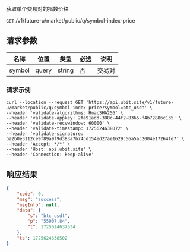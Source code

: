 获取单个交易对的指数价格

`GET` /v1/future-u/market/public/q/symbol-index-price

## 请求参数

| 名称   | 位置  | 类型   | 必选 | 说明   |
| ------ | ----- | ------ | ---- | ------ |
| symbol | query | string | 否   | 交易对 |

### 请求示例

```shell
curl --location --request GET 'https://api.ubit.site/v1/future-u/market/public/q/symbol-index-price?symbol=btc_usdt' \
--header 'validate-algorithms: HmacSHA256' \
--header 'validate-appkey: 2fa91add-388c-44f2-8365-f4b72886c135' \
--header 'validate-recvwindow: 60000' \
--header 'validate-timestamp: 1725624638072' \
--header 'validate-signature: ba2b0e3112ce9f89a9f9d383a7b74cd154ed27ae1629c56a5ac2004e17264fe7' \
--header 'Accept: */*' \
--header 'Host: api.ubit.site' \
--header 'Connection: keep-alive'
```

## 响应结果

```json
{
    "code": 0,
    "msg": "success",
    "msgInfo": null,
    "data": {
        "s": "btc_usdt",
        "p": "55907.84",
        "t": 1725624637534
    },
    "ts": 1725624638502
}
```

